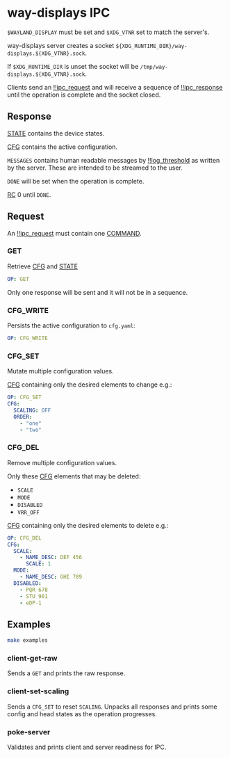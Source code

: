 # way-displays IPC

`$WAYLAND_DISPLAY` must be set and `$XDG_VTNR` set to match the server's.

way-displays server creates a socket `${XDG_RUNTIME_DIR}/way-displays.${XDG_VTNR}.sock`.

If `$XDG_RUNTIME_DIR` is unset the socket will be `/tmp/way-displays.${XDG_VTNR}.sock`.

Clients send an [!!ipc_request](YAML_SCHEMAS.md#ipc_request) and will receive a sequence of [!!ipc_response](YAML_SCHEMAS.md#ipc_response) until the operation is complete and the socket closed.

## Response

[STATE](YAML_SCHEMAS.md#state) contains the device states.

[CFG](YAML_SCHEMAS.md#cfg) contains the active configuration.

`MESSAGES` contains human readable messages by [!!log_threshold](YAML_SCHEMAS.md#log_threshold) as written by the server. These are intended to be streamed to the user.

`DONE` will be set when the operation is complete.

[RC](YAML_SCHEMAS.md#cfg) 0 until `DONE`.

## Request

An [!!ipc_request](YAML_SCHEMAS.md#ipc_request) must contain one [COMMAND](YAML_SCHEMAS.md#ipc_command).

### GET

Retrieve [CFG](YAML_SCHEMAS.md#cfg) and [STATE](YAML_SCHEMAS.md#state)

```yaml
OP: GET
```

Only one response will be sent and it will not be in a sequence.

### CFG_WRITE

Persists the active configuration to `cfg.yaml`:

```yaml
OP: CFG_WRITE
```

### CFG_SET

Mutate multiple configuration values.

[CFG](YAML_SCHEMAS.md#cfg) containing only the desired elements to change e.g.:

```yaml
OP: CFG_SET
CFG:
  SCALING: OFF
  ORDER:
    - "one"
    - "two"
```

### CFG_DEL

Remove multiple configuration values.

Only these [CFG](YAML_SCHEMAS.md#cfg) elements that may be deleted:
- `SCALE`
- `MODE`
- `DISABLED`
- `VRR_OFF`

[CFG](YAML_SCHEMAS.md#cfg) containing only the desired elements to delete e.g.:

```yaml
OP: CFG_DEL
CFG:
  SCALE:
    - NAME_DESC: DEF 456
      SCALE: 1
  MODE:
    - NAME_DESC: GHI 789
  DISABLED:
    - PQR 678
    - STU 901
    - eDP-1
```

## Examples

```sh
make examples
```

### client-get-raw

Sends a `GET` and prints the raw response.

### client-set-scaling

Sends a `CFG_SET` to reset `SCALING`. Unpacks all responses and prints some config and head states as the operation progresses.

### poke-server

Validates and prints client and server readiness for IPC.

